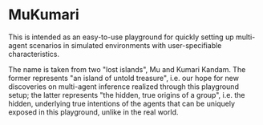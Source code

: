 # MuKumari

This is intended as an easy-to-use playground for quickly setting up multi-agent scenarios in simulated environments with user-specifiable characteristics.

The name is taken from two "lost islands", Mu and Kumari Kandam. The former represents "an island of untold treasure", i.e. our hope for new discoveries on multi-agent inference realized through this playground setup; the latter represents "the hidden, true origins of a group", i.e. the hidden, underlying true intentions of the agents that can be uniquely exposed in this playground, unlike in the real world.
